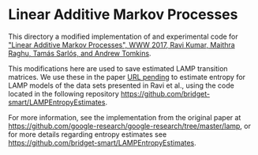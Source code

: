 # Linear Additive Markov Processes

This directory a modified implementation of and experimental code for
["Linear Additive Markov Processes", WWW 2017, Ravi Kumar, Maithra Raghu, Tamás Sarlós, and Andrew Tomkins](https://arxiv.org/abs/1704.01255).

This modifications here are used to save estimated LAMP transition matrices. We use these in the paper [URL pending]() to estimate entropy for LAMP models of the data sets presented in Ravi et al., using the code located in the following repository https://github.com/bridget-smart/LAMPEntropyEstimates.

For more information, see the implementation from the original paper at https://github.com/google-research/google-research/tree/master/lamp, or for more details regarding entropy estimates see https://github.com/bridget-smart/LAMPEntropyEstimates.


